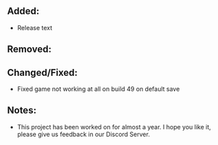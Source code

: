 ## Added:
- Release text

## Removed:

## Changed/Fixed:
- Fixed game not working at all on build 49 on default save

## Notes:
- This project has been worked on for almost a year. I hope you like it, please give us feedback in our Discord Server.